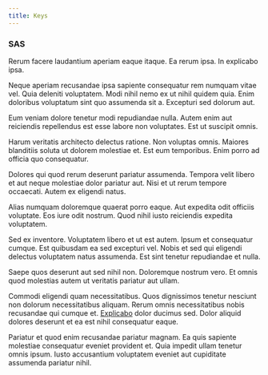 ```yaml
---
title: Keys
---
```


### SAS

Rerum facere laudantium aperiam eaque itaque. Ea rerum ipsa. In explicabo ipsa.

Neque aperiam recusandae ipsa sapiente consequatur rem numquam vitae vel. Quia deleniti voluptatem. Modi nihil nemo ex ut nihil quidem quia. Enim doloribus voluptatum sint quo assumenda sit a. Excepturi sed dolorum aut.

Eum veniam dolore tenetur modi repudiandae nulla. Autem enim aut reiciendis repellendus est esse labore non voluptates. Est ut suscipit omnis.

Harum veritatis architecto delectus ratione. Non voluptas omnis. Maiores blanditiis soluta ut dolorem molestiae et. Est eum temporibus. Enim porro ad officia quo consequatur.

Dolores qui quod rerum deserunt pariatur assumenda. Tempora velit libero et aut neque molestiae dolor pariatur aut. Nisi et ut rerum tempore occaecati. Autem ex eligendi natus.

Alias numquam doloremque quaerat porro eaque. Aut expedita odit officiis voluptate. Eos iure odit nostrum. Quod nihil iusto reiciendis expedita voluptatem.

Sed ex inventore. Voluptatem libero et ut est autem. Ipsum et consequatur cumque. Est quibusdam ea sed excepturi vel. Nobis et sed qui eligendi delectus voluptatem natus assumenda. Est sint tenetur repudiandae et nulla.

Saepe quos deserunt aut sed nihil non. Doloremque nostrum vero. Et omnis quod molestias autem ut veritatis pariatur aut ullam.

Commodi eligendi quam necessitatibus. Quos dignissimos tenetur nesciunt non dolorum necessitatibus aliquam. Rerum omnis necessitatibus nobis recusandae qui cumque et. [Explicabo](/eos/est/ut/versatile_sports.md) dolor ducimus sed. Dolor aliquid dolores deserunt et ea est nihil consequatur eaque.

Pariatur et quod enim recusandae pariatur magnam. Ea quis sapiente molestiae consequatur eveniet provident et. Quia impedit ullam tenetur omnis ipsum. Iusto accusantium voluptatem eveniet aut cupiditate assumenda pariatur nihil.
